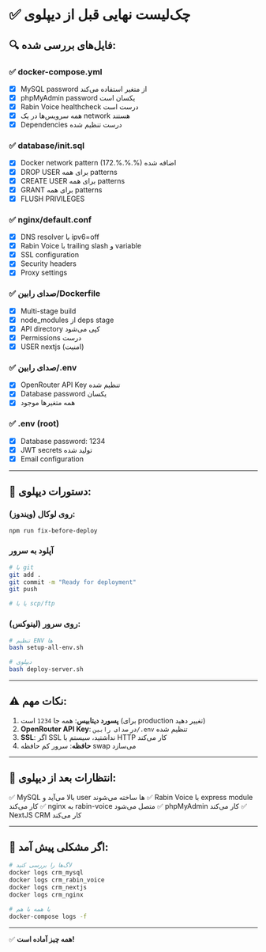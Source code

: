 # ✅ چک‌لیست نهایی قبل از دیپلوی

## 🔍 فایل‌های بررسی شده:

### ✅ docker-compose.yml
- [x] MySQL password از متغیر استفاده می‌کند
- [x] phpMyAdmin password یکسان است
- [x] Rabin Voice healthcheck درست است
- [x] همه سرویس‌ها در یک network هستند
- [x] Dependencies درست تنظیم شده

### ✅ database/init.sql
- [x] Docker network pattern (172.%.%.%) اضافه شده
- [x] DROP USER برای همه patterns
- [x] CREATE USER برای همه patterns
- [x] GRANT برای همه patterns
- [x] FLUSH PRIVILEGES

### ✅ nginx/default.conf
- [x] DNS resolver با ipv6=off
- [x] Rabin Voice با trailing slash و variable
- [x] SSL configuration
- [x] Security headers
- [x] Proxy settings

### ✅ صدای رابین/Dockerfile
- [x] Multi-stage build
- [x] node_modules از deps stage
- [x] API directory کپی می‌شود
- [x] Permissions درست
- [x] USER nextjs (امنیت)

### ✅ صدای رابین/.env
- [x] OpenRouter API Key تنظیم شده
- [x] Database password یکسان
- [x] همه متغیرها موجود

### ✅ .env (root)
- [x] Database password: 1234
- [x] JWT secrets تولید شده
- [x] Email configuration

---

## 🚀 دستورات دیپلوی:

### روی لوکال (ویندوز):
```powershell
npm run fix-before-deploy
```

### آپلود به سرور
```bash
# با git
git add .
git commit -m "Ready for deployment"
git push

# یا با scp/ftp
```

### روی سرور (لینوکس):
```bash
# تنظیم ENV ها
bash setup-all-env.sh

# دیپلوی
bash deploy-server.sh
```

---

## ⚠️ نکات مهم:

1. **پسورد دیتابیس**: همه جا `1234` است (برای production تغییر دهید)
2. **OpenRouter API Key**: در `صدای رابین/.env` تنظیم شده
3. **SSL**: اگر SSL نداشتید، سیستم با HTTP کار می‌کند
4. **حافظه**: سرور کم حافظه swap می‌سازد

---

## 🎯 انتظارات بعد از دیپلوی:

✅ MySQL بالا می‌آید و user ها ساخته می‌شوند
✅ Rabin Voice با express module کار می‌کند
✅ nginx به rabin-voice متصل می‌شود
✅ phpMyAdmin کار می‌کند
✅ NextJS CRM کار می‌کند

---

## 🔧 اگر مشکلی پیش آمد:

```bash
# لاگ‌ها را بررسی کنید
docker logs crm_mysql
docker logs crm_rabin_voice
docker logs crm_nextjs
docker logs crm_nginx

# یا همه با هم
docker-compose logs -f
```

---

✅ **همه چیز آماده است!**
